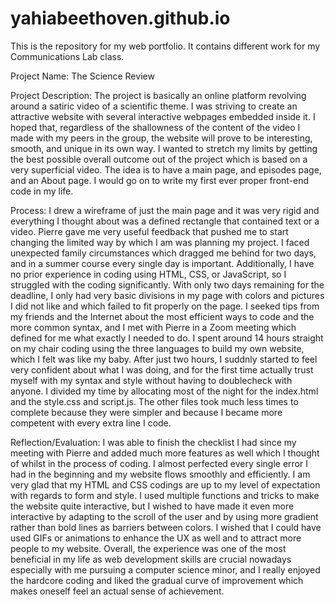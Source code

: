# yahiabeethoven.github.io
This is the repository for my web portfolio. It contains different work for my Communications Lab class.

Project Name: 
The Science Review

Project Description:
The project is basically an online platform revolving around a satiric video of a scientific theme. I was striving to create an attractive website with several interactive webpages embedded inside it. I hoped that, regardless of the shallowness of the content of the video I made with my peers in the group, the website will prove to be interesting, smooth, and unique in its own way. I wanted to stretch my limits by getting the best possible overall outcome out of the project which is based on a very superficial video. The idea is to have a main page, and episodes page, and an About page. I would go on to write my first ever proper front-end code in my life.

Process:
I drew a wireframe of just the main page and it was very rigid and everything I thought about was a defined rectangle that contained text or a video. Pierre gave me very useful feedback that pushed me to start changing the limited way by which I am was planning my project. I faced unexpected family circumstances which dragged me behind for two days, and in a summer course every single day is important. Additionally, I have no prior experience in coding using HTML, CSS, or JavaScript, so I struggled with the coding significantly. With only two days remaining for the deadline, I only had very basic divisions in my page with colors and pictures I did not like and which failed to fit properly on the page. I seeked tips from my friends and the Internet about the most efficient ways to code and the more common syntax, and I met with Pierre in a Zoom meeting which defined for me what exactly I needed to do. I spent around 14 hours straight on my chair coding using the three languages to build my own website, which I felt was like my baby. After just two hours, I suddnly started to feel very confident about what I was doing, and for the first time actually trust myself with my syntax and style without having to doublecheck with anyone. I divided my time by allocating most of the night for the index.html and the style.css and script.js. The other files took much less times to complete because they were simpler and because I became more competent with every extra line I code.  

Reflection/Evaluation:
I was able to finish the checklist I had since my meeting with Pierre and added much more features as well which I thought of whilst in the process of coding. I almost perfected every single error I had in the beginning and my website flows smoothly and efficiently. I am very glad that my HTML and CSS codings are up to my level of expectation with regards to form and style. I used multiple functions and tricks to make the website quite interactive, but I wished to have made it even more interactive by adapting to the scroll of the user and by using more gradient rather than bold lines as barriers between colors. I wished that I could have used GIFs or animations to enhance the UX as well and to attract more people to my website. Overall, the experience was one of the most beneficial in my life as web development skills are crucial nowadays especially with me pursuing a computer science minor, and I really enjoyed the hardcore coding and liked the gradual curve of improvement which makes oneself feel an actual sense of achievement.
